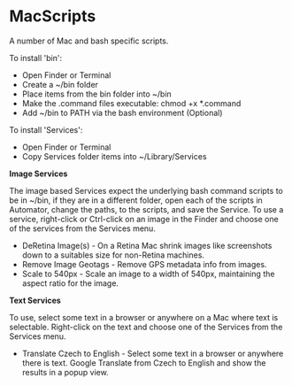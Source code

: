 MacScripts
==========

A number of Mac and bash specific scripts.

To install 'bin':

- Open Finder or Terminal
- Create a ~/bin folder
- Place items from the bin folder into ~/bin
- Make the .command files executable: chmod +x *.command
- Add ~/bin to PATH via the bash environment (Optional)

To install 'Services':

- Open Finder or Terminal
- Copy Services folder items into ~/Library/Services

**Image Services**

The image based Services expect the underlying bash command scripts to be in ~/bin, if they are in a different folder, open each of the scripts in Automator, change the paths, to the scripts, and save the Service. To use a service, right-click or Ctrl-click on an image in the Finder and choose one of the services from the Services menu.

- DeRetina Image(s) - On a Retina Mac shrink images like screenshots down to a suitables size for non-Retina machines.
- Remove Image Geotags - Remove GPS metadata info from images.
- Scale to 540px - Scale an image to a width of 540px, maintaining the aspect ratio for the image.

**Text Services**

To use, select some text in a browser or anywhere on a Mac where text is selectable. Right-click on the text and choose one of the Services from the Services menu.

- Translate Czech to English - Select some text in a browser or anywhere there is text.  Google Translate from Czech to English and show the results in a popup view.
